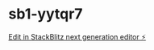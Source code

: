 # sb1-yytqr7

[Edit in StackBlitz next generation editor ⚡️](https://stackblitz.com/~/github.com/sjv17off/sb1-yytqr7)